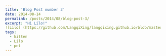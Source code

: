 ```yaml
---
title: 'Blog Post number 3'
date: 2014-08-14
permalink: /posts/2014/08/blog-post-3/
excerpt: "Hi Lilo!"
![Lilo] (https://github.com/LangqiXing/langqixing.github.io/blob/master/images/Lilo.mov">
tags:
  - kitten
  - Lilo
  - pet
---
```


<!-- 
Headings are cool
======

You can have many headings
======

Aren't headings cool?
------
-->